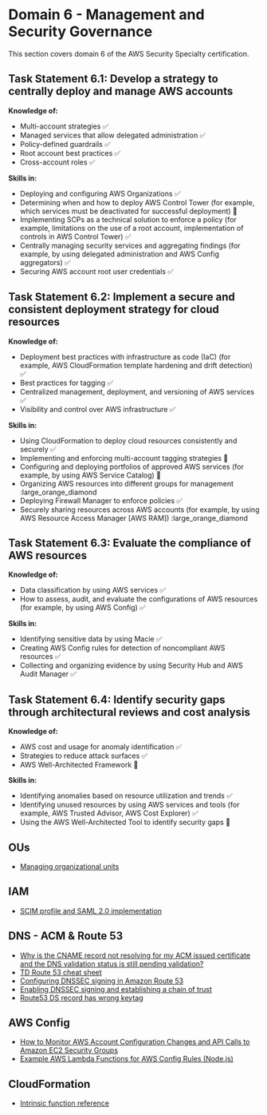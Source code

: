 # Domain 6 - Management and Security Governance

This section covers domain 6 of the AWS Security Specialty certification.

## Task Statement 6.1: Develop a strategy to centrally deploy and manage AWS accounts

**Knowledge of:**

- Multi-account strategies :white_check_mark:
- Managed services that allow delegated administration :white_check_mark:
- Policy-defined guardrails :white_check_mark:
- Root account best practices :white_check_mark:
- Cross-account roles :white_check_mark:

**Skills in:**

- Deploying and configuring AWS Organizations :white_check_mark:
- Determining when and how to deploy AWS Control Tower (for example, which services must be deactivated for successful deployment) :large_orange_diamond:
- Implementing SCPs as a technical solution to enforce a policy (for example, limitations on the use of a root account, implementation of controls in AWS Control Tower) :white_check_mark:
- Centrally managing security services and aggregating findings (for example,
by using delegated administration and AWS Config aggregators) :white_check_mark:
- Securing AWS account root user credentials :white_check_mark:

## Task Statement 6.2: Implement a secure and consistent deployment strategy for cloud resources

**Knowledge of:**

- Deployment best practices with infrastructure as code (IaC) (for example, AWS CloudFormation template hardening and drift detection) :white_check_mark:
- Best practices for tagging :white_check_mark:
- Centralized management, deployment, and versioning of AWS services :white_check_mark:
- Visibility and control over AWS infrastructure :white_check_mark:

**Skills in:**

- Using CloudFormation to deploy cloud resources consistently and securely :white_check_mark:
- Implementing and enforcing multi-account tagging strategies :large_orange_diamond:
- Configuring and deploying portfolios of approved AWS services (for example, by using AWS Service Catalog) :large_orange_diamond:
- Organizing AWS resources into different groups for management :large_orange_diamond
- Deploying Firewall Manager to enforce policies :white_check_mark:
- Securely sharing resources across AWS accounts (for example, by using AWS Resource Access Manager [AWS RAM]) :large_orange_diamond

## Task Statement 6.3: Evaluate the compliance of AWS resources

**Knowledge of:**

- Data classification by using AWS services :white_check_mark:
- How to assess, audit, and evaluate the configurations of AWS resources (for example, by using AWS Config) :white_check_mark:

**Skills in:**

- Identifying sensitive data by using Macie :white_check_mark:
- Creating AWS Config rules for detection of noncompliant AWS resources :white_check_mark:
- Collecting and organizing evidence by using Security Hub and AWS Audit Manager :white_check_mark:

## Task Statement 6.4: Identify security gaps through architectural reviews and cost analysis

**Knowledge of:**

- AWS cost and usage for anomaly identification :white_check_mark:
- Strategies to reduce attack surfaces :white_check_mark:
- AWS Well-Architected Framework :large_orange_diamond:

**Skills in:**

- Identifying anomalies based on resource utilization and trends :white_check_mark:
- Identifying unused resources by using AWS services and tools (for example, AWS Trusted Advisor, AWS Cost Explorer) :white_check_mark:
- Using the AWS Well-Architected Tool to identify security gaps :large_orange_diamond:

## OUs

- [Managing organizational units](https://docs.aws.amazon.com/organizations/latest/userguide/orgs_manage_ous.html)

## IAM

- [SCIM profile and SAML 2.0 implementation](https://docs.aws.amazon.com/singlesignon/latest/userguide/scim-profile-saml.html)

## DNS - ACM & Route 53

- [Why is the CNAME record not resolving for my ACM issued certificate and the DNS validation status is still pending validation?](https://repost.aws/knowledge-center/acm-certificate-pending-validation)
- [TD Route 53 cheat sheet](https://tutorialsdojo.com/amazon-route-53/)
- [Configuring DNSSEC signing in Amazon Route 53](https://docs.aws.amazon.com/Route53/latest/DeveloperGuide/dns-configuring-dnssec.html)
- [Enabling DNSSEC signing and establishing a chain of trust](https://docs.aws.amazon.com/Route53/latest/DeveloperGuide/dns-configuring-dnssec-enable-signing.html)
- [Route53 DS record has wrong keytag](https://repost.aws/pt/questions/QUnoNwU3yIS66WSWfuH2H35Q/route53-ds-record-has-wrong-keytag)

## AWS Config

- [How to Monitor AWS Account Configuration Changes and API Calls to Amazon EC2 Security Groups](https://aws.amazon.com/blogs/security/how-to-monitor-aws-account-configuration-changes-and-api-calls-to-amazon-ec2-security-groups/)
- [Example AWS Lambda Functions for AWS Config Rules (Node.js)](https://docs.aws.amazon.com/config/latest/developerguide/evaluate-config_develop-rules_nodejs-sample.html)

## CloudFormation

- [Intrinsic function reference](https://docs.aws.amazon.com/AWSCloudFormation/latest/UserGuide/intrinsic-function-reference.html)
